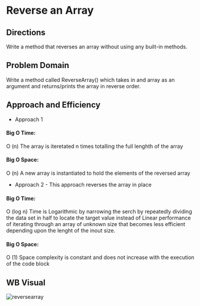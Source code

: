# Reverse an Array

## Directions
Write a method that reverses an array without using any built-in methods.

## Problem Domain
Write a method called ReverseArray() which takes in and array as an argument and returns/prints the array in reverse order. 

## Approach and Efficiency 
* Approach 1
#### Big O Time:</br>
O (n) The array is iteretated n times totalling the full lenghth of the array
#### Big O Space:</br>
O (n) A new array is instantiated to hold the elements of the reversed array

* Approach 2 - This approach reverses the array in place
#### Big O Time:</br>
O (log n) Time is Logarithmic by narrowing the serch by repeatedly dividing the data set in half to locate the target value instead of Linear performance of iterating through an array of unknown size that becomes less efficient depending upon the lenght of the inout size.</br>
#### Big O Space:</br>
O (1) Space complexity is constant and does not increase with the execution of the code block</br>

## WB Visual 
![reversearray](https://user-images.githubusercontent.com/39015829/50409413-46301580-07a7-11e9-8922-fc4d2ed01811.jpg)
